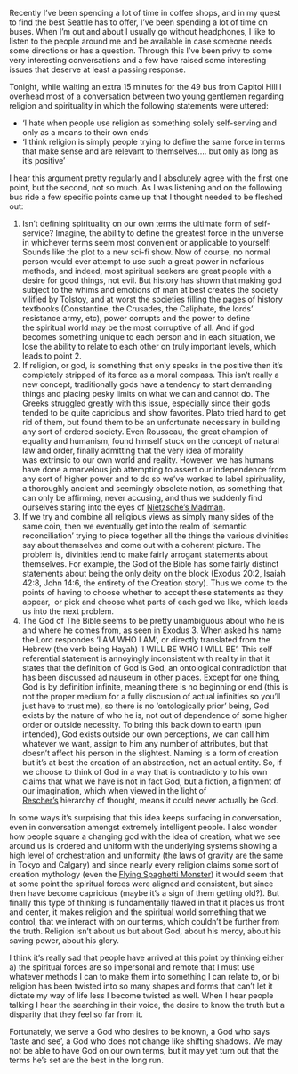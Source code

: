 Recently I&#8217;ve been spending a lot of time in coffee shops, and in my quest to find the best Seattle has to offer, I&#8217;ve been spending a lot of time on buses. When I&#8217;m out and about I usually go without headphones, I like to listen to the people around me and be available in case someone needs some directions or has a question. Through this I&#8217;ve been privy to some very interesting conversations and a few have raised some interesting issues that deserve at least a passing response.



Tonight, while waiting an extra 15 minutes for the 49 bus from Capitol Hill I overhead most of a conversation between two young gentlemen regarding religion and spirituality in which the following statements were uttered:



* &#8216;I hate when people use religion as something solely self-serving and only as a means to their own ends&#8217;
* &#8216;I think religion is simply people trying to define the same force in terms that make sense and are relevant to themselves&#8230;. but only as long as it&#8217;s positive&#8217;



I hear this argument pretty regularly and I absolutely agree with the first one point, but the second, not so much. As I was listening and on the following bus ride a few specific points came up that I thought needed to be fleshed out:



1. Isn&#8217;t defining spirituality on our own terms the ultimate form of self-service? Imagine, the ability to define the greatest force in the universe in whichever terms seem most convenient or applicable to yourself! Sounds like the plot to a new sci-fi show. Now of course, no normal person would ever attempt to use such a great power in nefarious methods, and indeed, most spiritual seekers are great people with a desire for good things, not evil. But history has shown that making god subject to the whims and emotions of man at best creates the society vilified by Tolstoy, and at worst the societies filling the pages of history textbooks (Constantine, the Crusades, the Caliphate, the lords&#8217; resistance army, etc), power corrupts and the power to define the spiritual world may be the most corruptive of all. And if god becomes something unique to each person and in each situation, we lose the ability to relate to each other on truly important levels, which leads to point 2.
2. If religion, or god, is something that only speaks in the positive then it&#8217;s completely stripped of its force as a moral compass. This isn&#8217;t really a new concept, traditionally gods have a tendency to start demanding things and placing pesky limits on what we can and cannot do. The Greeks struggled greatly with this issue, especially since their gods tended to be quite capricious and show favorites. Plato tried hard to get rid of them, but found them to be an unfortunate necessary in building any sort of ordered society. Even Rousseau, the great champion of equality and humanism, found himself stuck on the concept of natural law and order, finally admitting that the very idea of morality was extrinsic to our own world and reality. However, we has humans have done a marvelous job attempting to assert our independence from any sort of higher power and to do so we&#8217;ve worked to label spirituality, a thoroughly ancient and seemingly obsolete notion, as something that can only be affirming, never accusing, and thus we suddenly find ourselves staring into the eyes of <a title="The Madman" href="http://www.fordham.edu/halsall/mod/nietzsche-madman.asp" target="_blank">Nietzsche&#8217;s Madman</a>.
3. If we try and combine all religious views as simply many sides of the same coin, then we eventually get into the realm of &#8216;semantic reconciliation&#8217; trying to piece together all the things the various divinities say about themselves and come out with a coherent picture. The problem is, divinities tend to make fairly arrogant statements about themselves. For example, the God of the Bible has some fairly distinct statements about being the only deity on the block (Exodus 20:2, Isaiah 42:8, John 14:6, the entirety of the Creation story). Thus we come to the points of having to choose whether to accept these statements as they appear,  or pick and choose what parts of each god we like, which leads us into the next problem.
4. The God of The Bible seems to be pretty unambiguous about who he is and where he comes from, as seen in Exodus 3. When asked his name the Lord respondes &#8216;I AM WHO I AM&#8217;, or directly translated from the Hebrew (the verb being Hayah) &#8216;I WILL BE WHO I WILL BE&#8217;. This self referential statement is annoyingly inconsistent with reality in that it states that the definition of God is God, an ontological contradiction that has been discussed ad nauseum in other places. Except for one thing, God is by definition infinite, meaning there is no beginning or end (this is not the proper medium for a fully discusion of actual infinities so you&#8217;ll just have to trust me), so there is no &#8216;ontologically prior&#8217; being, God exists by the nature of who he is, not out of dependence of some higher order or outside necessity. To bring this back down to earth (pun intended), God exists outside our own perceptions, we can call him whatever we want, assign to him any number of attributes, but that doesn&#8217;t affect his person in the slightest. Naming is a form of creation but it&#8217;s at best the creation of an abstraction, not an actual entity. So, if we choose to think of God in a way that is contradictory to his own claims that what we have is not in fact God, but a fiction, a fignment of our imagination, which when viewed in the light of <a title="Rescher" href="http://www.amazon.com/Imagining-Irreality-Study-Unreal-Possibilities/dp/0812695658/ref&#61;sr_1_1?ie&#61;UTF8&#38;qid&#61;1353235501&#38;sr&#61;8-1&#38;keywords&#61;imagining+irreality" target="_blank">Rescher&#8217;s</a> hierarchy of thought, means it could never actually be God.



In some ways it&#8217;s surprising that this idea keeps surfacing in conversation, even in conversation amongst extremely intelligent people. I also wonder how people square a changing god with the idea of creation, what we see around us is ordered and uniform with the underlying systems showing a high level of orchestration and uniformity (the laws of gravity are the same in Tokyo and Calgary) and since nearly every religion claims some sort of creation mythology (even the <a title="The FSM" href="http://www.venganza.org/about/" target="_blank">Flying Spaghetti Monster</a>) it would seem that at some point the spiritual forces were aligned and consistent, but since then have become capricious (maybe it&#8217;s a sign of them getting old?). But finally this type of thinking is fundamentally flawed in that it places us front and center, it makes religion and the spiritual world something that we control, that we interact with on our terms, which couldn&#8217;t be further from the truth. Religion isn&#8217;t about us but about God, about his mercy, about his saving power, about his glory.



I think it&#8217;s really sad that people have arrived at this point by thinking either a) the spiritual forces are so impersonal and remote that I must use whatever methods I can to make them into something I can relate to, or b) religion has been twisted into so many shapes and forms that can&#8217;t let it dictate my way of life less I become twisted as well. When I hear people talking I hear the searching in their voice, the desire to know the truth but a disparity that they feel so far from it.



Fortunately, we serve a God who desires to be known, a God who says &#8216;taste and see&#8217;, a God who does not change like shifting shadows. We may not be able to have God on our own terms, but it may yet turn out that the terms he&#8217;s set are the best in the long run.